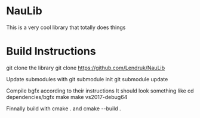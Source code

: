 # NauLib
This is a very cool library that totally does things

# Build Instructions
git clone the library
git clone https://github.com/Lendruk/NauLib

Update submodules with
git submodule init
git submodule update

Compile bgfx according to their instructions
It should look something like
cd dependencies/bgfx
make
make vs2017-debug64

Finnally build with 
cmake .
and 
cmake --build .